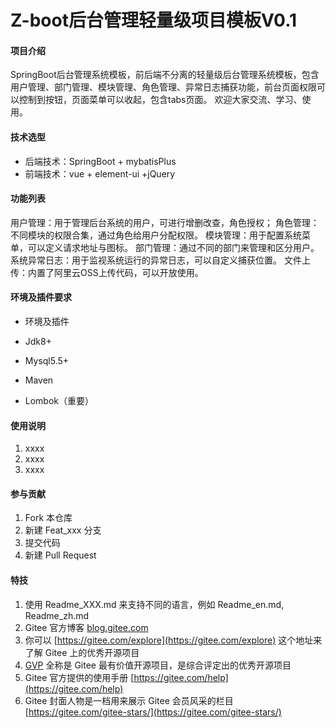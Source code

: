 # Z-boot后台管理轻量级项目模板V0.1


#### 项目介绍
SpringBoot后台管理系统模板，前后端不分离的轻量级后台管理系统模板，包含用户管理、部门管理、模块管理、角色管理、异常日志捕获功能，前台页面权限可以控制到按钮，页面菜单可以收起，包含tabs页面。
欢迎大家交流、学习、使用。

#### 技术选型
- 后端技术：SpringBoot + mybatisPlus
- 前端技术：vue + element-ui +jQuery


#### 功能列表
用户管理：用于管理后台系统的用户，可进行增删改查，角色授权；
角色管理：不同模块的权限合集，通过角色给用户分配权限。
模块管理：用于配置系统菜单，可以定义请求地址与图标。
部门管理：通过不同的部门来管理和区分用户。
系统异常日志：用于监视系统运行的异常日志，可以自定义捕获位置。
文件上传：内置了阿里云OSS上传代码，可以开放使用。


#### 环境及插件要求

- 环境及插件

- Jdk8+
- Mysql5.5+
- Maven
- Lombok（重要）






#### 使用说明

1.  xxxx
2.  xxxx
3.  xxxx

#### 参与贡献

1.  Fork 本仓库
2.  新建 Feat_xxx 分支
3.  提交代码
4.  新建 Pull Request


#### 特技

1.  使用 Readme\_XXX.md 来支持不同的语言，例如 Readme\_en.md, Readme\_zh.md
2.  Gitee 官方博客 [blog.gitee.com](https://blog.gitee.com)
3.  你可以 [https://gitee.com/explore](https://gitee.com/explore) 这个地址来了解 Gitee 上的优秀开源项目
4.  [GVP](https://gitee.com/gvp) 全称是 Gitee 最有价值开源项目，是综合评定出的优秀开源项目
5.  Gitee 官方提供的使用手册 [https://gitee.com/help](https://gitee.com/help)
6.  Gitee 封面人物是一档用来展示 Gitee 会员风采的栏目 [https://gitee.com/gitee-stars/](https://gitee.com/gitee-stars/)
